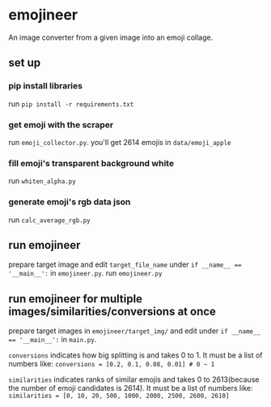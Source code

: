 # emojineer
An image converter from a given image into an emoji collage.

## set up
### pip install libraries
run `pip install -r requirements.txt`

### get emoji with the scraper
run `emoji_collector.py`. you'll get 2614 emojis in `data/emoji_apple`

### fill emoji's transparent background white
run `whiten_alpha.py`

### generate emoji's rgb data json
run `calc_average_rgb.py`

## run emojineer
prepare target image and edit `target_file_name` under `if __name__ == '__main__':` in `emojineer.py`.
run `emojineer.py`

## run emojineer for multiple images/similarities/conversions at once
prepare target images in `emojineer/target_img/` and edit under `if __name__ == '__main__':` in `main.py`.

`conversions` indicates how big splitting is and takes 0 to 1.
It must be a list of numbers like: `conversions = [0.2, 0.1, 0.08, 0.01] # 0 ~ 1`

`similarities` indicates ranks of similar emojis and takes 0 to 2613(because the number of emoji candidates is 2614).
It must be a list of numbers like: `similarities = [0, 10, 20, 500, 1000, 2000, 2500, 2600, 2610]`
